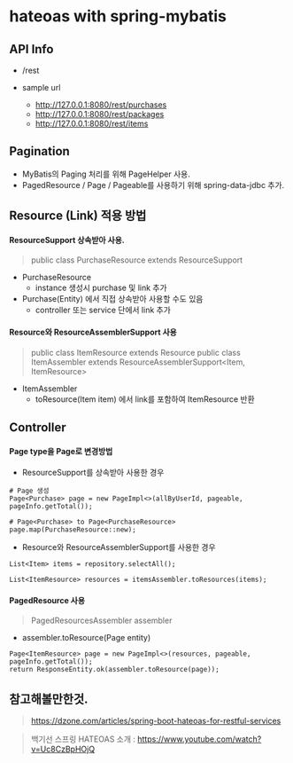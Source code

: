 # hateoas with spring-mybatis

## API Info
- /rest

- sample url
    - http://127.0.0.1:8080/rest/purchases
    - http://127.0.0.1:8080/rest/packages
    - http://127.0.0.1:8080/rest/items


## Pagination
- MyBatis의 Paging 처리를 위해 PageHelper 사용.
- PagedResource / Page / Pageable를 사용하기 위해 spring-data-jdbc 추가.



## Resource (Link) 적용 방법
#### ResourceSupport 상속받아 사용.
> public class PurchaseResource extends ResourceSupport
- PurchaseResource 
    - instance 생성시 purchase 및 link 추가
- Purchase(Entity) 에서 직접 상속받아 사용할 수도 있음
    - controller 또는 service 단에서 link 추가

#### Resource와 ResourceAssemblerSupport 사용
> public class ItemResource extends Resource<Item>
> public class ItemAssembler extends ResourceAssemblerSupport<Item, ItemResource>
- ItemAssembler
    - toResource(Item item) 에서 link를 포함하여 ItemResource 반환

## Controller
#### Page<Entity> type을 Page<EntitySupport>로 변경방법
- ResourceSupport를 상속받아 사용한 경우
```$java
# Page 생성
Page<Purchase> page = new PageImpl<>(allByUserId, pageable, pageInfo.getTotal());

# Page<Purchase> to Page<PurchaseResource>
page.map(PurchaseResource::new);

```
- Resource와 ResourceAssemblerSupport를 사용한 경우
```$java
List<Item> items = repository.selectAll();

List<ItemResource> resources = itemsAssembler.toResources(items);

```

#### PagedResource 사용
> PagedResourcesAssembler assembler
- assembler.toResource(Page entity)
```$java
Page<ItemResource> page = new PageImpl<>(resources, pageable, pageInfo.getTotal());
return ResponseEntity.ok(assembler.toResource(page));
```

## 참고해볼만한것.
> https://dzone.com/articles/spring-boot-hateoas-for-restful-services

> 백기선 스프링 HATEOAS 소개 : https://www.youtube.com/watch?v=Uc8CzBpHOjQ

